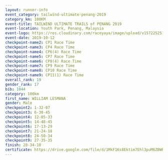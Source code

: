 ```yaml
---
layout: runner-info 
event_category: tailwind-ultimate-penang-2019 
category_km: 100KM 
event-title: TAILWIND ULTIMATE TRAILS of PENANG 2019 
event-location: Youth Park, Penang, Malaysia 
event-logo: https://res.cloudinary.com/raceyaya/image/upload/v1572252513/logo/utop-2019_h9tzys.jpg 
event-date: 2019-10-12 
checkpoint-name2: CP1 Race Time 
checkpoint-name3: CP4 Race Time 
checkpoint-name4: CP6(4) Race Time 
checkpoint-name5: CP7 Race Time 
checkpoint-name6: CP8(4) Race Time 
checkpoint-name7: CP9 Race Time 
checkpoint-name8: CP10 Race Time 
checkpoint-name9: CP11(1) Race Time 
overall_rank: 19
gender_rank: 17
bib: 1044
category: 100km
first_name: WILLIAM LESMANA
gender: Male
checkpoint2: 1-32-07
checkpoint3: 6-30-45
checkpoint4: 12-05-33
checkpoint5: 14-48-45
checkpoint6: 17-13-29
checkpoint7: 21-24-18
checkpoint8: 24-50-34
checkpoint9: 27-35-35
finish: 28-34-10
certificate: https://drive.google.com/file/d/1MkF1Ks8Ektim7Ehl3puM6ZBWRU89rJT3/view?usp=sharing
---
```


